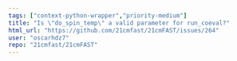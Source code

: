 ```yaml
---
tags: ["context-python-wrapper","priority-medium"]
title: "Is \"do_spin_temp\" a valid parameter for run_coeval?"
html_url: "https://github.com/21cmfast/21cmFAST/issues/264"
user: "oscarhdz7"
repo: "21cmfast/21cmFAST"
---
```


